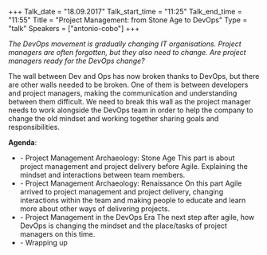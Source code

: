 +++
Talk_date = "18.09.2017"
Talk_start_time = "11:25"
Talk_end_time = "11:55"
Title = "Project Management: from Stone Age to DevOps"
Type = "talk"
Speakers = ["antonio-cobo"]
+++

<p><em>The DevOps movement is gradually changing IT organisations. Project managers are often forgotten, but they also need to change. Are project managers ready for the DevOps change?</em></p>

<p>The wall between Dev and Ops has now broken thanks to DevOps, but there are other walls needed to be broken. One of them is between developers and project managers, making the communication and understanding between them difficult. We need to break this wall as the project manager needs to work alongside the DevOps team in order to help the company to change the old mindset and working together sharing goals and responsibilities.</p>

<p><strong>Agenda</strong>:
<ul><li>
- Project Management Archaeology: Stone Age
This part is about project management and project delivery before Agile. Explaining the mindset and interactions between team members.
</li><li>
- Project Management Archaeology: Renaissance
On this part Agile arrived to project management and project delivery, changing interactions within the team and making people to educate and learn more about other ways of delivering projects.
</li><li>
-  Project Management in the DevOps Era
The next step after agile, how DevOps is changing the mindset and the place/tasks of project managers on this time.
</li><li>
- Wrapping up
</li></ul></p>